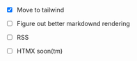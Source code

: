 
- [x] Move to tailwind
- [ ] Figure out better markdownd rendering
- [ ] RSS
- [ ] HTMX soon(tm)


